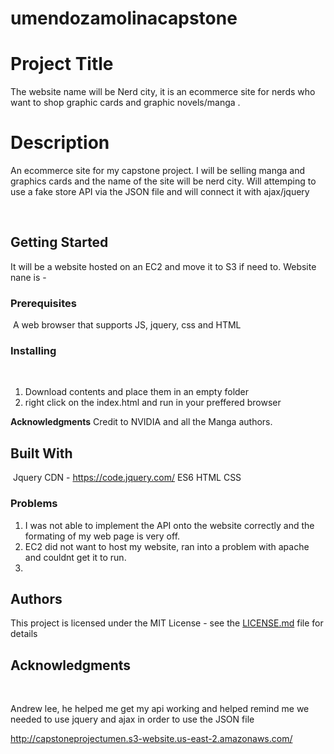 # umendozamolinacapstone
 
# Project Title
The website name will be Nerd city, it is an ecommerce site for nerds who want to shop graphic cards and graphic novels/manga .
# Description
An ecommerce site for my capstone project. I will be selling manga and graphics cards and the name of the site will be nerd city. Will attemping to use a fake store API via the JSON file and will connect it with ajax/jquery

​
## Getting Started
It will be a website hosted on an EC2 and move it to S3 if need to. Website nane is - 
### Prerequisites
​
A web browser that supports JS, jquery, css and HTML 
​
### Installing
​
1. Download contents and place them in an empty folder
2. right click on the index.html and run in your preffered browser



**Acknowledgments**
Credit to NVIDIA and all the Manga authors.

## Built With
​
Jquery CDN - https://code.jquery.com/
ES6
HTML
CSS

### Problems


1. I was not able to implement the API onto the website correctly and the formating of my web page is very off. 
2. EC2 did not want to host my website, ran into a problem with apache and couldnt get it to run.
3. 


## Authors

This project is licensed under the MIT License - see the [LICENSE.md](LICENSE.md) file for details
​
## Acknowledgments
​

Andrew lee, he helped me get my api working and helped remind me we needed to use jquery and ajax in order to use the JSON file 

http://capstoneprojectumen.s3-website.us-east-2.amazonaws.com/
